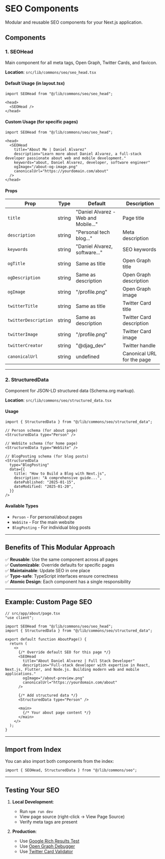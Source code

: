 # SEO Components

Modular and reusable SEO components for your Next.js application.

## Components

### 1. SEOHead
Main component for all meta tags, Open Graph, Twitter Cards, and favicon.

**Location**: `src/lib/commons/seo/seo_head.tsx`

#### Default Usage (in layout.tsx)
```tsx
import SEOHead from "@/lib/commons/seo/seo_head";

<head>
  <SEOHead />
</head>
```

#### Custom Usage (for specific pages)
```tsx
import SEOHead from "@/lib/commons/seo/seo_head";

<head>
  <SEOHead 
    title="About Me | Daniel Alvarez"
    description="Learn more about Daniel Alvarez, a full-stack developer passionate about web and mobile development."
    keywords="about, Daniel Alvarez, developer, software engineer"
    ogImage="/about-og-image.png"
    canonicalUrl="https://yourdomain.com/about"
  />
</head>
```

#### Props
| Prop | Type | Default | Description |
|------|------|---------|-------------|
| `title` | string | "Daniel Alvarez - Web and Mobile..." | Page title |
| `description` | string | "Personal tech blog..." | Meta description |
| `keywords` | string | "Daniel Alvarez, software..." | SEO keywords |
| `ogTitle` | string | Same as title | Open Graph title |
| `ogDescription` | string | Same as description | Open Graph description |
| `ogImage` | string | "/profile.png" | Open Graph image |
| `twitterTitle` | string | Same as title | Twitter Card title |
| `twitterDescription` | string | Same as description | Twitter Card description |
| `twitterImage` | string | "/profile.png" | Twitter Card image |
| `twitterCreator` | string | "@djag_dev" | Twitter handle |
| `canonicalUrl` | string | undefined | Canonical URL for the page |

---

### 2. StructuredData
Component for JSON-LD structured data (Schema.org markup).

**Location**: `src/lib/commons/seo/structured_data.tsx`

#### Usage
```tsx
import { StructuredData } from "@/lib/commons/seo/structured_data";

// Person schema (for about page)
<StructuredData type="Person" />

// WebSite schema (for home page)
<StructuredData type="WebSite" />

// BlogPosting schema (for blog posts)
<StructuredData 
  type="BlogPosting" 
  data={{
    title: "How to Build a Blog with Next.js",
    description: "A comprehensive guide...",
    datePublished: "2025-01-15",
    dateModified: "2025-01-20",
  }}
/>
```

#### Available Types
- `Person` - For personal/about pages
- `WebSite` - For the main website
- `BlogPosting` - For individual blog posts

---

## Benefits of This Modular Approach

✅ **Reusable**: Use the same component across all pages  
✅ **Customizable**: Override defaults for specific pages  
✅ **Maintainable**: Update SEO in one place  
✅ **Type-safe**: TypeScript interfaces ensure correctness  
✅ **Atomic Design**: Each component has a single responsibility  

---

## Example: Custom Page SEO

```tsx
// src/app/about/page.tsx
"use client";

import SEOHead from "@/lib/commons/seo/seo_head";
import { StructuredData } from "@/lib/commons/seo/structured_data";

export default function AboutPage() {
  return (
    <>
      {/* Override default SEO for this page */}
      <SEOHead
        title="About Daniel Alvarez | Full Stack Developer"
        description="Full-stack developer with expertise in React, Next.js, Flutter, and Node.js. Building modern web and mobile applications."
        ogImage="/about-preview.png"
        canonicalUrl="https://yourdomain.com/about"
      />
      
      {/* Add structured data */}
      <StructuredData type="Person" />
      
      <main>
        {/* Your about page content */}
      </main>
    </>
  );
}
```

---

## Import from Index

You can also import both components from the index:

```tsx
import { SEOHead, StructuredData } from "@/lib/commons/seo";
```

---

## Testing Your SEO

1. **Local Development**:
   - Run `npm run dev`
   - View page source (right-click → View Page Source)
   - Verify meta tags are present

2. **Production**:
   - Use [Google Rich Results Test](https://search.google.com/test/rich-results)
   - Use [Open Graph Debugger](https://www.opengraph.xyz/)
   - Use [Twitter Card Validator](https://cards-dev.twitter.com/validator)

